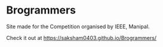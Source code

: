 # Brogrammers
Site made for the Competition organised by IEEE, Manipal.

Check it out at https://saksham0403.github.io/Brogrammers/
